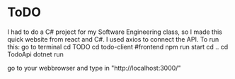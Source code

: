 # ToDO
I had  to do a C# project for my Software Engineering class, so I made this quick website from react and C#. I used axios to connect the API. To run this:
go to terminal
cd TODO
cd todo-client #frontend
npm run start
cd .. 
cd TodoApi
dotnet run

go to your webbrowser and type in "http://localhost:3000/"

